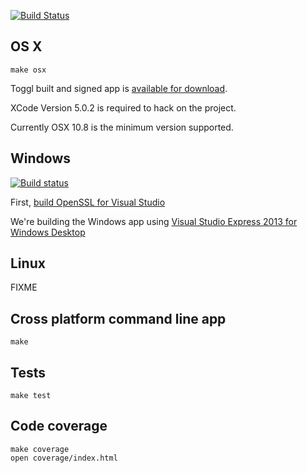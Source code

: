 [![Build Status](https://travis-ci.org/toggl/toggldesktop.png)](https://travis-ci.org/toggl/toggldesktop)

OS X
----
```
make osx
```
Toggl built and signed app is [available for download](https://www.toggl.com/api/v8/installer?platform=darwin&app=td&channel=stable).

XCode Version 5.0.2 is required to hack on the project.

Currently OSX 10.8 is the minimum version supported.

Windows
-------
[![Build status](https://ci.appveyor.com/api/projects/status/8uic9ed9xyspt87f)](https://ci.appveyor.com/project/tanel/toggl-toggldesktop)

First, [build OpenSSL for Visual Studio](http://developer.covenanteyes.com/building-openssl-for-visual-studio/)

We're building the Windows app using [Visual Studio Express 2013 for Windows Desktop](http://www.microsoft.com/en-us/download/details.aspx?id=40787)

Linux
-----
FIXME


Cross platform command line app
-------------------------------
```
make
```


Tests
-----
```
make test
```

Code coverage
-------------
```
make coverage
open coverage/index.html
```

